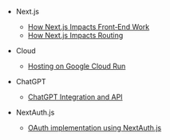 * Next.js
    * [How Next.js Impacts Front‐End Work](Next.js/FrontEnd.md)
    * [How Next.js Impacts Routing](Next.js/Routing.md)

* Cloud
    * [Hosting on Google Cloud Run](Cloud/CloudRun.md) 

* ChatGPT
    * [ChatGPT Integration and API](ChatGPT/API.md)
* NextAuth.js
    * [OAuth implementation using NextAuth.js](NextAuth.js/OAuth.md)